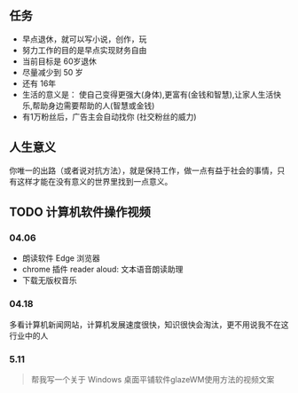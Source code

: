 
## 任务 

- 早点退休，就可以写小说，创作，玩
- 努力工作的目的是早点实现财务自由
- 当前目标是 60岁退休
- 尽量减少到 50 岁
- 还有 16年
- 生活的意义是： 使自己变得更强大(身体),更富有(金钱和智慧),让家人生活快乐,帮助身边需要帮助的人(智慧或金钱) 
- 有1万粉丝后，广告主会自动找你 (社交粉丝的威力)

## 人生意义

你唯一的出路（或者说对抗方法），就是保持工作，做一点有益于社会的事情，只有这样才能在没有意义的世界里找到一点意义。

## TODO 计算机软件操作视频
### 04.06

- 朗读软件  Edge 浏览器 
-  chrome 插件 reader aloud: 文本语音朗读助理
- 下载无版权音乐


### 04.18

多看计算机新闻网站，计算机发展速度很快，知识很快会淘汰，更不用说我不在这行业中的人


### 5.11

> 帮我写一个关于 Windows 桌面平铺软件glazeWM使用方法的视频文案

